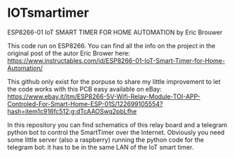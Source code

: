 # IOTsmartimer
ESP8266-01 IoT SMART TIMER FOR HOME AUTOMATION by Eric Brouwer

This code run on ESP8266.
You can find all the info on the project in the original post of the autor Eric Brower here: 
https://www.instructables.com/id/ESP8266-01-IoT-Smart-Timer-for-Home-Automation/

This github only exist for the porpuse to share my little improvement to let the code works with 
this PCB easy available on eBay: https://www.ebay.it/itm/ESP8266-5V-Wifi-Relay-Module-TOI-APP-Controled-For-Smart-Home-ESP-01S/122699105554?hash=item1c916fc512:g:dTcAAOSwq2pbLfhe

In this repository you can find schematics of this relay board and a telegram python bot to control the SmartTimer over the Internet.
Obviously you need some little server (also a raspberry) running the python code for the telegram bot: it has to be in the same
LAN of the IoT smart timer.
